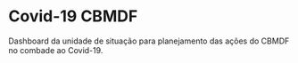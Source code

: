 # Covid-19 CBMDF

Dashboard da unidade de situação para planejamento das ações do CBMDF no combade ao Covid-19.
